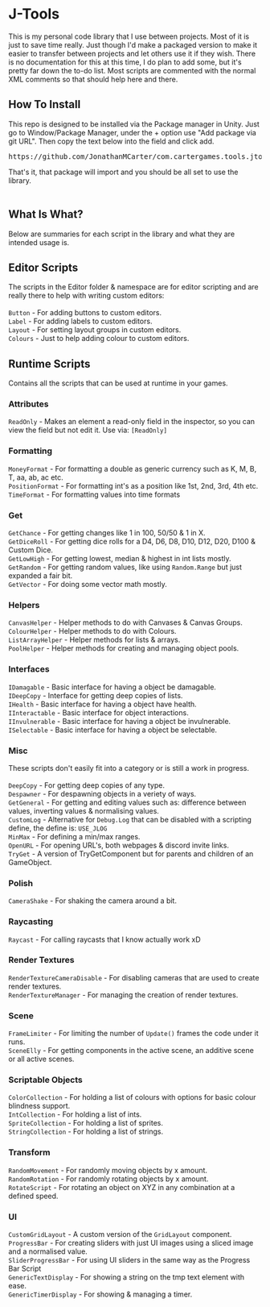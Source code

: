 # J-Tools #
This is my personal code library that I use between projects. Most of it is just to save time really. Just though I'd make a packaged version to make it easier to transfer between projects and let others use it if they wish. There is no documentation for this at this time, I do plan to add some, but it's pretty far down the to-do list. Most scripts are commented with the normal XML comments so that should help here and there. 

## How To Install ##
This repo is designed to be installed via the Package manager in Unity. Just go to Window/Package Manager, under the + option use "Add package via git URL". Then copy the text below into the field and click add. 

<pre>
https://github.com/JonathanMCarter/com.cartergames.tools.jtools.git
</pre>

That's it, that package will import and you should be all set to use the library. 
<br><br>
## What Is What?
Below are summaries for each script in the library and what they are intended usage is. 

## Editor Scripts
The scripts in the Editor folder & namespace are for editor scripting and are really there to help with writing custom editors:
<br><br>
<code>Button</code> - For adding buttons to custom editors.
<br>
<code>Label</code> - For adding labels to custom editors.
<br>
<code>Layout</code> - For setting layout groups in custom editors.
<br>
<code>Colours</code> - Just to help adding colour to custom editors. 

## Runtime Scripts
Contains all the scripts that can be used at runtime in your games.

### Attributes
<code>ReadOnly</code> - Makes an element a read-only field in the inspector, so you can view the field but not edit it. Use via: <code>[ReadOnly]</code>

### Formatting
<code>MoneyFormat</code> - For formatting a double as generic currency such as K, M, B, T, aa, ab, ac etc.
<br>
<code>PositionFormat</code> - For formatting int's as a position like 1st, 2nd, 3rd, 4th etc.
<br>
<code>TimeFormat</code> - For formatting values into time formats
<br>

### Get
<code>GetChance</code> - For getting changes like 1 in 100, 50/50 & 1 in X.
<br>
<code>GetDiceRoll</code> - For getting dice rolls for a D4, D6, D8, D10, D12, D20, D100 & Custom Dice.
<br>
<code>GetLowHigh</code> - For getting lowest, median & highest in int lists mostly.
<br>
<code>GetRandom</code> - For getting random values, like using <code>Random.Range</code> but just expanded a fair bit.
<br>
<code>GetVector</code> - For doing some vector math mostly.

### Helpers
<code>CanvasHelper</code> - Helper methods to do with Canvases & Canvas Groups.
<br>
<code>ColourHelper</code> - Helper methods to do with Colours.
<br>
<code>ListArrayHelper</code> - Helper methods for lists & arrays.
<br>
<code>PoolHelper</code> - Helper methods for creating and managing object pools.

### Interfaces
<code>IDamagable</code> - Basic interface for having a object be damagable.
<br>
<code>IDeepCopy</code> - Interface for getting deep copies of lists.
<br>
<code>IHealth</code> - Basic interface for having a object have health.
<br>
<code>IInteractable</code> - Basic interface for object interactions.
<br>
<code>IInvulnerable</code> - Basic interface for having a object be invulnerable.
<br>
<code>ISelectable</code> - Basic interface for having a object be selectable.
<br>

### Misc
These scripts don't easily fit into a category or is still a work in progress.<br><br>
<code>DeepCopy</code> - For getting deep copies of any type.
<br>
<code>Despawner</code> - For despawning objects in a veriety of ways.
<br>
<code>GetGeneral</code> - For getting and editing values such as: difference between values, inverting values & normalising values. 
<br>
<code>CustomLog</code> - Alternative for <code>Debug.Log</code> that can be disabled with a scripting define, the define is: <code>USE_JLOG</code>
<br>
<code>MinMax</code> - For defining a min/max ranges.
<br>
<code>OpenURL</code> - For opening URL's, both webpages & discord invite links.
<br>
<code>TryGet</code> - A version of TryGetComponent but for parents and children of an GameObject.
<br>

### Polish
<code>CameraShake</code> - For shaking the camera around a bit.
<br>

### Raycasting
<code>Raycast</code> - For calling raycasts that I know actually work xD
<br>

### Render Textures
<code>RenderTextureCameraDisable</code> - For disabling cameras that are used to create render textures.
<br>
<code>RenderTextureManager</code> - For managing the creation of render textures.
<br>

### Scene
<code>FrameLimiter</code> - For limiting the number of <code>Update()</code> frames the code under it runs.
<br>
<code>SceneElly</code> - For getting components in the active scene, an additive scene or all active scenes.
<br>

### Scriptable Objects
<code>ColorCollection</code> - For holding a list of colours with options for basic colour blindness support.
<br>
<code>IntCollection</code> - For holding a list of ints.
<br>
<code>SpriteCollection</code> - For holding a list of sprites.
<br>
<code>StringCollection</code> - For holding a list of strings.
<br>

### Transform
<code>RandomMovement</code> - For randomly moving objects by x amount.
<br>
<code>RandomRotation</code> - For randomly rotating objects by x amount.
<br>
<code>RotateScript</code> - For rotating an object on XYZ in any combination at a defined speed.
<br>

### UI
<code>CustomGridLayout</code> - A custom version of the <code>GridLayout</code> component. 
<br>
<code>ProgressBar</code> - For creating sliders with just UI images using a sliced image and a normalised value.
<br>
<code>SliderProgressBar</code> - For using UI sliders in the same way as the Progress Bar Script
<br>
<code>GenericTextDisplay</code> - For showing a string on the tmp text element with ease.
<br>
<code>GenericTimerDisplay</code> - For showing & managing a timer.
<br>













